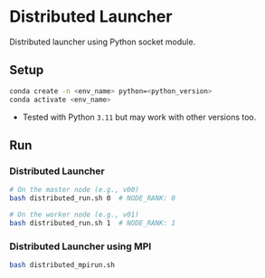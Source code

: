 # Distributed Launcher

Distributed launcher using Python socket module.

## Setup

```bash
conda create -n <env_name> python=<python_version>
conda activate <env_name>
```
- Tested with Python `3.11` but may work with other versions too.

## Run

### Distributed Launcher  

```bash
# On the master node (e.g., v00)
bash distributed_run.sh 0  # NODE_RANK: 0

# On the worker node (e.g., v01)
bash distributed_run.sh 1  # NODE_RANK: 1
```

### Distributed Launcher using MPI

```bash
bash distributed_mpirun.sh
```